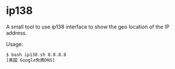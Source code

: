 # ip138

A small tool to use ip138 interface to show the geo location of the IP address.

Usage:

```bash
$ bash ip138.sh 8.8.8.8
[美国 Google免费DNS]
```



